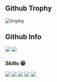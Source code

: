 ## Github Trophy

![trophy](https://github-profile-trophy.vercel.app/?username=ranjafunc&row=1&column=5&theme=flat&margin-w=15)

## Github Info

<p>
  <img src="https://github-readme-stats.vercel.app/api/top-langs/?username=ranjafunc&langs_count=8&exclude_repo=Example-deep-learning-from-scratch&layout=compact&line_height=24&hide_border=true&title_color=d88e82">
  <img src="https://github-readme-stats.vercel.app/api?username=ranjafunc&line_height=24&hide_border=true&title_color=d88e82">
</p>

### Skills 😁
<img src="https://img.shields.io/badge/HTML5-E34F26?style=flat-square&logo=HTML5&logoColor=white"/></a>
<img src="https://img.shields.io/badge/CSS3-1572B6?style=flat-square&logo=CSS3&logoColor=white"/></a>
<img src="https://img.shields.io/badge/Javascript-F7DF1E?style=flat-square&logo=Javascript&logoColor=black"/></a>
<img src="https://img.shields.io/badge/React-61DAFB?style=flat-square&logo=React&logoColor=black"/></a>
<img src="https://img.shields.io/badge/Redux-764ABC?style=flat-square&logo=Redux&logoColor=white"/></a>
<!--
**ranjafunc/ranjafunc** is a ✨ _special_ ✨ repository because its `README.md` (this file) appears on your GitHub profile.

Here are some ideas to get you started:

- 🔭 I’m currently working on ...
- 🌱 I’m currently learning ...
- 👯 I’m looking to collaborate on ...
- 🤔 I’m looking for help with ...
- 💬 Ask me about ...
- 📫 How to reach me: ...
- 😄 Pronouns: ...
- ⚡ Fun fact: ...
  -->
